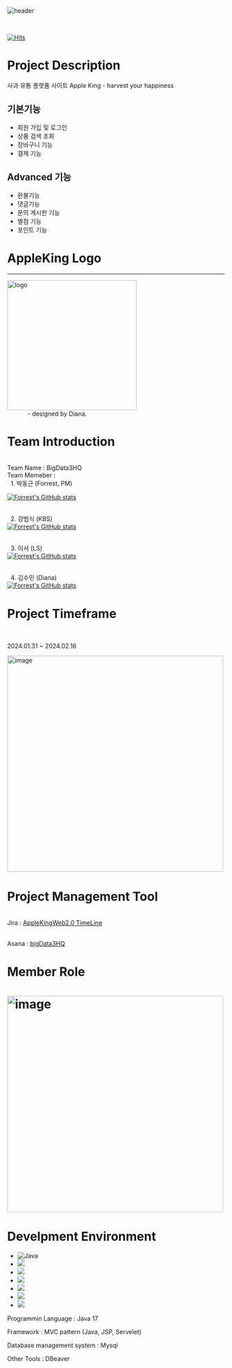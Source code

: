 ![header](https://capsule-render.vercel.app/api?animation=fadeIn&text=🍎Harvest%20Your%20Happiness🍎&fontColor=FEF1E6&fontSize=50)

<br>

[![Hits](https://hits.seeyoufarm.com/api/count/incr/badge.svg?url=https%3A%2F%2Fgithub.com%2FForrestDPark&count_bg=%2379C83D&title_bg=%23555555&icon=codeigniter.svg&icon_color=%23F70000&title=Hello+World&edge_flat=false)](https://hits.seeyoufarm.com)
<br>
# Project Description
사과 유통 플랫폼 사이트 Apple King - harvest your happiness
## 기본기능
 - 회원 가입 및 로그인
 - 상품 검색 조회
 - 장바구니 기능
 - 결제 기능
## Advanced 기능
 - 환불기능
 - 댓글기능
 - 문의 게시판 기능
 - 별점 기능
 - 포인트 기능   
<h1>AppleKing Logo</h1>
<hr>
<img width ="300" alt ="logo" src="https://github.com/ForrestDPark/Project02_AppleStore_big3/assets/149550771/d98b02f4-22ed-4915-b5a0-fe22cdb95adf)">
<br>
 &nbsp;&nbsp;&nbsp;&nbsp;&nbsp;&nbsp;&nbsp;&nbsp;&nbsp;&nbsp;&nbsp;  - designed by Diana. 


<h1><strong>Team Introduction</strong></h1> 
<br>
 Team Name    :  BigData3HQ <br>
 Team Memeber :
   <br>&nbsp&nbsp1. 박동근  (Forrest, PM)<br>
   
   [![Forrest's GitHub stats](https://github-readme-stats.vercel.app/api?username=ForrestDPark&hide=stars,contribs&count_private=true&show_icons=true&theme=merko)](https://github.com/ForrestDPark/github-readme-stats)
   
   <br>&nbsp;&nbsp;2. 강범식  (KBS)<br>
         [![Forrest's GitHub stats](https://github-readme-stats.vercel.app/api?username=kangbeoms&hide=stars,contribs&count_private=true&show_icons=true&theme=merko)](https://github.com/kangbeoms/github-readme-stats)
         
   <br>&nbsp;&nbsp;3. 이서   (LS)<br>
      [![Forrest's GitHub stats](https://github-readme-stats.vercel.app/api?username=lslh1994&hide=stars,contribs&count_private=true&show_icons=true&theme=merko)](https://github.com/lslh1994/github-readme-stats)
      
 <br>&nbsp;&nbsp;4. 김수민  (Diana)<br>
      [![Forrest's GitHub stats](https://github-readme-stats.vercel.app/api?username=dianakim0411&hide=stars,contribs&count_private=true&show_icons=true&theme=merko)](https://github.com/dianakim0411/github-readme-stats)

# Project Timeframe
<br>
 <p> 2024.01.31 ~ 2024.02.16</p>
  <img width="500" alt="image" src="https://github.com/ForrestDPark/Project02_AppleStore_big3/assets/149550771/a49307d3-6239-47cc-9ed2-7e3ea4298789">
<br>
 


<h1>Project Management Tool </h1>

<br> Jira : <a href ="https://pulpilisory.atlassian.net/jira/software/projects/MVC/boards/1/timeline?shared=&atlOrigin=eyJpIjoiZjZmYTM5MWI5Nzc4NGRlMzk3YzlmMjJhMDU1YmRkOTIiLCJwIjoiaiJ9"> AppleKingWeb2.0 TimeLine</a>

<br> Asana : <a href ="https://app.asana.com/0/1206550553332943/1206550553332943" target="_blank"> bigData3HQ </a>

 
<h1>Member Role<h1>
<img width="500" alt="image" src="https://github.com/ForrestDPark/Project02_AppleStore_big3/assets/149550771/de8775b7-45af-4c67-8a61-ac89dc6ebdec">


# Develpment Environment 
- <img alt="Java" src ="https://img.shields.io/badge/Java-007396.svg?&style=for-the-badge&logo=Java&logoColor=white"/>
- <img src="https://img.shields.io/badge/javascript-F7DF1E?style=for-the-badge&logo=javascript&logoColor=black">
- <img src="https://img.shields.io/badge/mysql-4479A1?style=for-the-badge&logo=mysql&logoColor=white">
- <img src="https://img.shields.io/badge/github-181717?style=for-the-badge&logo=github&logoColor=white">
- <img src="https://img.shields.io/badge/git-F05032?style=for-the-badge&logo=git&logoColor=white">
- <img src="https://img.shields.io/badge/git-F05032?style=for-the-badge&logo=slack&logoColor=white">
- <img src="https://img.shields.io/badge/git-F05032?style=for-the-badge&logo=Jira&logoColor=white">



Programmin Language : Java 17

Framework : MVC pattern (Java, JSP, Servelet) 

Database management system : Mysql

Other Tools : DBeaver
